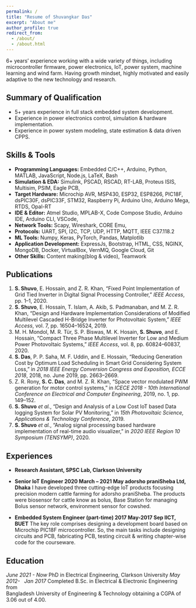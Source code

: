 ```yaml
---
permalink: /
title: "Resume of Shuvangkar Das"
excerpt: "About me"
author_profile: true
redirect_from: 
  - /about/
  - /about.html
---
```


6+ years’ experience working with a wide variety of things, including microcontroller firmware, power electronics, IoT, power system, machine learning and wind farm. Having growth mindset, highly motivated and easily adaptive to the new technology and research.

## Summary of Qualification
- 5+ years experience in full stack embedded system development.
- Experience in power electronics control, simulation & hardware implementation.
- Experience in power system modeling, state estimation & data driven CPPS.

## Skills & Tools
- **Programming Languages:** Embedded C/C++, Arduino, Python, MATLAB, JavaScript, Node.js, LaTeX, Bash
- **Simulation & EDA:** Simulink, PSCAD, RSCAD, RT-LAB, Proteus ISIS, Multisim, PSIM, Eagle PCB, 
- **Target Hardware:** Microchip AVR, MSP430, ESP32, ESP8266, PIC18F, dsPIC30F, dsPIC33F, STM32, Raspberry Pi, Arduino Uno, Arduino Mega, RTDS, Opal-RT
- **IDE & Editor:** Atmel Studio, MPLAB-X, Code Compose Studio, Arduino IDE, Arduino CLI, VSCode, 
- **Network Tools:**  Scapy, Wireshark, CORE Emu, 
- **Protocols:** UART, SPI, I2C, TCP, UDP, HTTP, MQTT, IEEE C37.118.2
- **ML Tools:**  Numpy, Keras, PyTorch, Pandas, Matplotlib
- **Application Development:** ExpressJs, Bootstrap, HTML, CSS, NGINX, MongoDB, Docker, VirtualBox, VernMQ, Google Cloud, Git
- **Other Skills:** Content making(blog & video), Teamwork

## Publications
1. **S. Shuvo**, E. Hossain, and Z. R. Khan, “Fixed Point Implementation of Grid Tied Inverter in Digital Signal Processing Controller,” _IEEE Access_, pp. 1–1, 2020.
2. **S. Shuvo**, E. Hossain, T. Islam, A. Akib, S. Padmanaban, and M. Z. R. Khan, “Design and Hardware Implementation Considerations of Modified Multilevel Cascaded H-Bridge Inverter for Photovoltaic System,” _IEEE Access_, vol. 7, pp. 16504–16524, 2019.
3. M. H. Mondol, M. R. Tür, S. P. Biswas, M. K. Hosain, **S. Shuvo**, and E. Hossain, “Compact Three Phase Multilevel Inverter for Low and Medium Power Photovoltaic Systems,” _IEEE Access_, vol. 8, pp. 60824–60837, 2020.
4. **S. Das**, P. P. Saha, M. F. Uddin, and E. Hossain, “Reducing Generation Cost by Optimum Load Scheduling in Smart Grid Considering System Loss,” in _2018 IEEE Energy Conversion Congress and Exposition, ECCE 2018_, 2018, no. June 2019, pp. 2663–2669.
5. Z. R. Rony, **S. C. Das**, and M. Z. R. Khan, “Space vector modulated PWM generation for motor control systems,” in _ICECE 2018 - 10th International Conference on Electrical and Computer Engineering_, 2019, no. 1, pp. 149–152.
6. **S. Shuvo** _et al._, “Design and Analysis of a Low Cost IoT based Data logging System for Solar PV Monitoring,” in _15th Photovoltaic Science, Applications & Technology Conference_, 2019.
7. **S. Shuvo** _et al._, “Analog signal processing based hardware implementation of real-time audio visualizer,” in _2020 IEEE Region 10 Symposium (TENSYMP)_, 2020.

## Experiences
- **Research Assistant, SPSC Lab, Clarkson University**

- **Senior IoT Engineer 2020 March – 2021 May adorsho praniSheba Ltd, Dhaka**
I have developed three cutting-edge IoT products focusing precision modern cattle farming for adorsho praniSheba. The products were biosensor for cattle know as bolus, Base Station for managing Bolus sensor network, environment sensor for cowshed.
- **Embedded System Engineer (part-time) 2017 May-2017 Sep IICT, BUET**
The key role comprises designing a development board based on Microchip PIC18F microcontroller. So, the main tasks include designing circuits and PCB, fabricating PCB, testing circuit & writing chapter-wise code for the courseware.

## Education
*June 2021 - Now*
PhD in Electrical Engineering, Clarkson University
_May 2012-   Jan 2017_
Completed B.Sc. in Electrical & Electronic Engineering from  
Bangladesh University of Engineering & Technology obtaining a CGPA of 3.06 out of 4.00.
